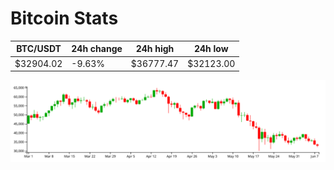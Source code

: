 # Bitcoin Stats

BTC/USDT|24h change|24h high|24h low|
|---|---|---|---|
|$32904.02|-9.63%|$36777.47|$32123.00|

<img src="./chart.svg">
